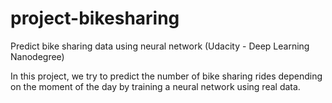 # project-bikesharing
Predict bike sharing data using neural network (Udacity - Deep Learning Nanodegree)

In this project, we try to predict the number of bike sharing rides depending on the moment of the day by training a neural network using real data.

